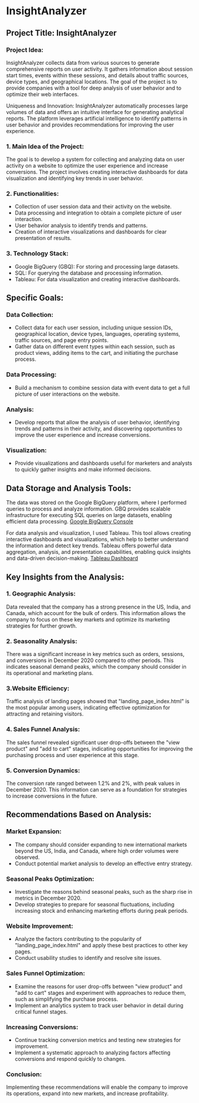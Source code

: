 # InsightAnalyzer

## Project Title: InsightAnalyzer

### Project Idea: 
InsightAnalyzer collects data from various sources to generate comprehensive reports on user activity. It gathers information about session start times, events within these sessions, and details about traffic sources, device types, and geographical locations. The goal of the project is to provide companies with a tool for deep analysis of user behavior and to optimize their web interfaces.

Uniqueness and Innovation: InsightAnalyzer automatically processes large volumes of data and offers an intuitive interface for generating analytical reports. The platform leverages artificial intelligence to identify patterns in user behavior and provides recommendations for improving the user experience.

### 1. Main Idea of the Project:
The goal is to develop a system for collecting and analyzing data on user activity on a website to optimize the user experience and increase conversions. The project involves creating interactive dashboards for data visualization and identifying key trends in user behavior.

### 2. Functionalities:
- Collection of user session data and their activity on the website.
- Data processing and integration to obtain a complete picture of user interaction.
- User behavior analysis to identify trends and patterns.
- Creation of interactive visualizations and dashboards for clear presentation of results.

### 3. Technology Stack:
- Google BigQuery (GBQ): For storing and processing large datasets.
- SQL: For querying the database and processing information.
- Tableau: For data visualization and creating interactive dashboards.

## Specific Goals:

### Data Collection:
- Collect data for each user session, including unique session IDs, geographical location, device types, languages, operating systems, traffic sources, and page entry points.
- Gather data on different event types within each session, such as product views, adding items to the cart, and initiating the purchase process.
### Data Processing:
- Build a mechanism to combine session data with event data to get a full picture of user interactions on the website.
### Analysis:
- Develop reports that allow the analysis of user behavior, identifying trends and patterns in their activity, and discovering opportunities to improve the user experience and increase conversions.
### Visualization:
- Provide visualizations and dashboards useful for marketers and analysts to quickly gather insights and make informed decisions.


## Data Storage and Analysis Tools:
The data was stored on the Google BigQuery platform, where I performed queries to process and analyze information. GBQ provides scalable infrastructure for executing SQL queries on large datasets, enabling efficient data processing.
[Google BigQuery Console](/https://console.cloud.google.com/bigquery?sq=774600773001:847a46a563474c2eac9afbd74f80b8cc)

For data analysis and visualization, I used Tableau. This tool allows creating interactive dashboards and visualizations, which help to better understand the information and detect key trends. Tableau offers powerful data aggregation, analysis, and presentation capabilities, enabling quick insights and data-driven decision-making.
[Tableau Dashboard](/https://public.tableau.com/app/profile/yurii.pozho/viz/Finalproject_17272601829020/Dashboard)

## Key Insights from the Analysis:
### 1. Geographic Analysis:
Data revealed that the company has a strong presence in the US, India, and Canada, which account for the bulk of orders. This information allows the company to focus on these key markets and optimize its marketing strategies for further growth.

### 2. Seasonality Analysis:
There was a significant increase in key metrics such as orders, sessions, and conversions in December 2020 compared to other periods. This indicates seasonal demand peaks, which the company should consider in its operational and marketing plans.

### 3.Website Efficiency: 
Traffic analysis of landing pages showed that "landing_page_index.html" is the most popular among users, indicating effective optimization for attracting and retaining visitors.

### 4. Sales Funnel Analysis: 
The sales funnel revealed significant user drop-offs between the "view product" and "add to cart" stages, indicating opportunities for improving the purchasing process and user experience at this stage.

### 5. Conversion Dynamics: 
The conversion rate ranged between 1.2% and 2%, with peak values in December 2020. This information can serve as a foundation for strategies to increase conversions in the future.

## Recommendations Based on Analysis:

### Market Expansion:

- The company should consider expanding to new international markets beyond the US, India, and Canada, where high order volumes were observed.
- Conduct potential market analysis to develop an effective entry strategy.

### Seasonal Peaks Optimization:

- Investigate the reasons behind seasonal peaks, such as the sharp rise in metrics in December 2020.
- Develop strategies to prepare for seasonal fluctuations, including increasing stock and enhancing marketing efforts during peak periods.

### Website Improvement:

- Analyze the factors contributing to the popularity of "landing_page_index.html" and apply these best practices to other key pages.
- Conduct usability studies to identify and resolve site issues.

### Sales Funnel Optimization:

- Examine the reasons for user drop-offs between "view product" and "add to cart" stages and experiment with approaches to reduce them, such as simplifying the purchase process.
- Implement an analytics system to track user behavior in detail during critical funnel stages.

### Increasing Conversions:

- Continue tracking conversion metrics and testing new strategies for improvement.
- Implement a systematic approach to analyzing factors affecting conversions and respond quickly to changes.


### Conclusion:
Implementing these recommendations will enable the company to improve its operations, expand into new markets, and increase profitability.
